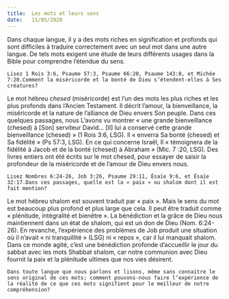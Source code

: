 ```yaml
---
title:  Les mots et leurs sens
date:   11/05/2020
---
```


Dans chaque langue, il y a des mots riches en signification et profonds qui sont difficiles à traduire correctement avec un seul mot dans une autre langue. De tels mots exigent une étude de leurs différents usages dans la Bible pour comprendre l’étendue du sens.

`Lisez 1 Rois 3:6, Psaume 57:3, Psaume 66:20, Psaume 143:8, et Michée 7:20.Comment la miséricorde et la bonté de Dieu s’étendent-elles à Ses créatures?`

Le mot hébreu _chesed_ (miséricorde) est l’un des mots les plus riches et les plus profonds dans l’Ancien Testament. Il décrit l’amour, la bienveillance, la miséricorde et la nature de l’alliance de Dieu envers Son peuple. Dans ces quelques passages, nous L’avons vu montrer « une grande bienveillance (chesed) à [Son] serviteur David... [Il] lui a conservé cette grande bienveillance (chesed) » (1 Rois 3:6, LSG). Il « enverra Sa bonté (chesed) et Sa fidélité » (Ps 57:3, LSG). En ce qui concerne Israël, Il « témoignera de la fidélité à Jacob et de la bonté (chesed) à Abraham » (Mic. 7 :20, LSG). Des livres entiers ont été écrits sur le mot chesed, pour essayer de saisir la profondeur de la miséricorde et de l’amour de Dieu envers nous.

`Lisez Nombres 6:24-26, Job 3:26, Psaume 29:11, Ésaïe 9:6, et Ésaïe 32:17.Dans ces passages, quelle est la « paix » ou shalom dont il est fait mention?`

Le mot hébreu shalom est souvent traduit par « paix ». Mais le sens du mot est beaucoup plus profond et plus large que cela. Il peut être traduit comme « plénitude, intégralité et bienêtre ». La bénédiction et la grâce de Dieu nous maintiennent dans un état de shalom, qui est un don de Dieu (Nom. 6:24-26). En revanche, l’expérience des problèmes de Job produit une situation où il n’avait « ni tranquillité » (LSG) ni « repos », car il lui manquait shalom. Dans ce monde agité, c’est une bénédiction profonde d’accueillir le jour du sabbat avec les mots Shabbat shalom, car notre communion avec Dieu fournit la paix et la plénitude ultimes que nos vies désirent.

`Dans toute langue que nous parlons et lisons, même sans connaitre le sens original de ces mots; comment pouvons-nous faire l’expérience de la réalité de ce que ces mots signifient pour le meilleur de notre compréhension?`
